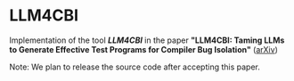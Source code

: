 # LLM4CBI

Implementation of the tool ***LLM4CBI*** in the paper  **"LLM4CBI: Taming LLMs to Generate Effective Test Programs for Compiler Bug Isolation"** ([arXiv](https://arxiv.org/pdf/2307.00593.pdf))

Note: We plan to release the source code after accepting this paper.
